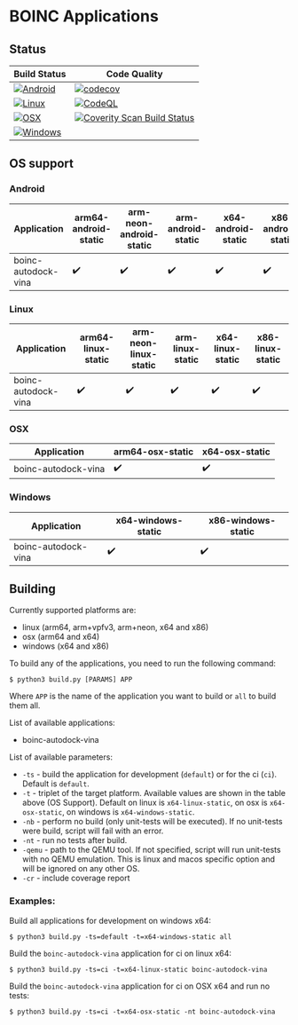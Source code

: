 # BOINC Applications

## Status

| Build Status | Code Quality |
| --- | --- |
| [![Android](https://github.com/BOINC/boinc-apps/actions/workflows/android.yml/badge.svg?branch=master)](https://github.com/BOINC/boinc-apps/actions/workflows/android.yml) | [![codecov](https://codecov.io/gh/BOINC/boinc-apps/branch/master/graph/badge.svg?token=RZ5J0e24Ye)](https://codecov.io/gh/BOINC/boinc-apps) |
| [![Linux](https://github.com/BOINC/boinc-apps/actions/workflows/linux.yml/badge.svg?branch=master)](https://github.com/BOINC/boinc-apps/actions/workflows/linux.yml) | [![CodeQL](https://github.com/BOINC/boinc-apps/actions/workflows/codeql.yml/badge.svg)](https://github.com/BOINC/boinc-apps/actions/workflows/codeql.yml) |
| [![OSX](https://github.com/BOINC/boinc-apps/actions/workflows/osx.yml/badge.svg?branch=master)](https://github.com/BOINC/boinc-apps/actions/workflows/osx.yml) | [![Coverity Scan Build Status](https://scan.coverity.com/projects/24043/badge.svg)](https://scan.coverity.com/projects/boinc-boinc-apps) |
| [![Windows](https://github.com/BOINC/boinc-apps/actions/workflows/windows.yml/badge.svg?branch=master)](https://github.com/BOINC/boinc-apps/actions/workflows/windows.yml) | |

## OS support

### Android

| Application | arm64-android-static | arm-neon-android-static | arm-android-static | x64-android-static | x86-android-static |
| --- | --- | --- | --- | --- | --- |
| boinc-autodock-vina | :heavy_check_mark: | :heavy_check_mark: | :heavy_check_mark: | :heavy_check_mark: | :heavy_check_mark: |
### Linux

| Application | arm64-linux-static | arm-neon-linux-static | arm-linux-static | x64-linux-static | x86-linux-static |
| --- | --- | --- | --- | --- | --- |
| boinc-autodock-vina | :heavy_check_mark: | :heavy_check_mark: | :heavy_check_mark: | :heavy_check_mark: | :heavy_check_mark: |

### OSX

| Application | arm64-osx-static | x64-osx-static |
| --- | --- | --- |
| boinc-autodock-vina | :heavy_check_mark: | :heavy_check_mark: |

### Windows

| Application | x64-windows-static | x86-windows-static |
| --- | --- | --- |
| boinc-autodock-vina | :heavy_check_mark: | :heavy_check_mark: |

## Building

Currently supported platforms are:
- linux (arm64, arm+vpfv3, arm+neon, x64 and x86)
- osx (arm64 and x64)
- windows (x64 and x86)

To build any of the applications, you need to run the following command:
```
$ python3 build.py [PARAMS] APP
```
Where `APP` is the name of the application you want to build or `all` to build them all.

List of available applications:
- boinc-autodock-vina

List of available parameters:
- `-ts` - build the application for development (`default`) or for the ci (`ci`). Default is `default`.
- `-t` - triplet of the target platform. Available values are shown in the table above (OS Support). Default on linux is `x64-linux-static`, on osx is `x64-osx-static`, on windows is `x64-windows-static`.
- `-nb` - perform no build (only unit-tests will be executed). If no unit-tests were build, script will fail with an error.
- `-nt` - run no tests after build.
- `-qemu` - path to the QEMU tool. If not specified, script will run unit-tests with no QEMU emulation. This is linux and macos specific option and will be ignored on any other OS.
- `-cr` - include coverage report

### Examples:

Build all applications for development on windows x64:
```
$ python3 build.py -ts=default -t=x64-windows-static all
```
Build the `boinc-autodock-vina` application for ci on linux x64:
```
$ python3 build.py -ts=ci -t=x64-linux-static boinc-autodock-vina
```
Build the `boinc-autodock-vina` application for ci on OSX x64 and run no tests:
```
$ python3 build.py -ts=ci -t=x64-osx-static -nt boinc-autodock-vina
```
